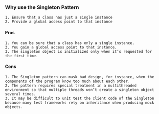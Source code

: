 ### Why use the Singleton Pattern

    1. Ensure that a class has just a single instance
    2. Provide a global access point to that instance

#### Pros

    1. You can be sure that a class has only a single instance.
    2. You gain a global access point to that instance.
    3. The singleton object is initialized only when it’s requested for the first time.

#### Cons


    1. The Singleton pattern can mask bad design, for instance, when the components of the program know too much about each other.
    2. The pattern requires special treatment in a multithreaded environment so that multiple threads won’t create a singleton object several times.
    3. It may be difficult to unit test the client code of the Singleton because many test frameworks rely on inheritance when producing mock objects.